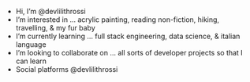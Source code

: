 - Hi, I’m @devlilithrossi
- I’m interested in ... acrylic painting, reading non-fiction, hiking, travelling, & my fur baby 
- I’m currently learning ... full stack engineering, data science, & italian language
- I’m looking to collaborate on ... all sorts of developer projects so that I can learn
- Social platforms @devlilithrossi

<!---
devlilithrossi/devlilithrossi is a ✨ special ✨ repository because its `README.md` (this file) appears on your GitHub profile.
You can click the Preview link to take a look at your changes.
--->
